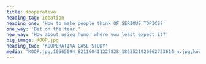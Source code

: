 ```yaml
---
title: Kooperativa
heading_tag: Ideation
heading_one: 'How to make people think OF SERIOUS TOPICS?'
one_way: 'Bet on the fear.'
new_way: 'How about using humor where you least expect it?'
big_image: KOOP.jpg
heading_two: 'KOOPERATIVA CASE STUDY'
media: 'KOOP.jpg,10565094_821160411227828_1863521926062723614_n.jpg,kooperativa.png'
---
```


